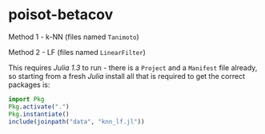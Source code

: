 # poisot-betacov

Method 1 - k-NN (files named `Tanimoto`)

Method 2 - LF (files named `LinearFilter`)

This requires *Julia 1.3* to run - there is a `Project` and a `Manifest`
file already, so starting from a fresh *Julia* install all that is required
to get the correct packages is:

~~~ julia
import Pkg
Pkg.activate(".")
Pkg.instantiate()
include(joinpath("data", "knn_lf.jl"))
~~~

